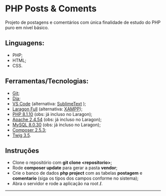 # PHP Posts & Coments

Projeto de postagens e comentários com única finalidade de estudo do PHP puro em nível básico.


## Linguagens:
- PHP;
- HTML;
- CSS.
## Ferramentas/Tecnologias:
- [Git](https://git-scm.com/downloads);
- [Dia](http://dia-installer.de/);
- [VS Code](https://code.visualstudio.com/download) (alternativa: [SublimeText](https://www.sublimetext.com/) );
- [Laragon Full](https://laragon.org/download/index.html) (alternativa: [XAMPP](https://www.apachefriends.org/pt_br/download.html));
- [PHP 8.1.10](https://www.php.net/downloads.php) (obs: já incluso no Laragon);
- [Apache 2.4.54](https://httpd.apache.org/download.cgi) (obs: já incluso no Laragon);
- [MySQL 8.0.30](https://www.mysql.com/downloads/) (obs: já incluso no Laragon);
- [Composer 2.5.3](https://getcomposer.org/download/);
- [Twig 3.5](https://github.com/twigphp/Twig).

## Instruções
- Clone o repositório com **git clone \<repositorio\>**;
- Rode **composer update** para gerar a pasta **vendor**;
- Crie o banco de dados **php project** com as tabelas **postagem** e **comentario** (siga os tipos dos campos conforme no sistema); 
- Abra o servidor e rode a aplicação na root **/**.
---